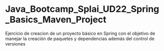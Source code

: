 # Java_Bootcamp_Splai_UD22_Spring_Basics_Maven_Project
Ejercicio de creacion de un proyecto básico en Spring con el objetivo de manejar la creación de paquetes y dependencias además del control de versiones
